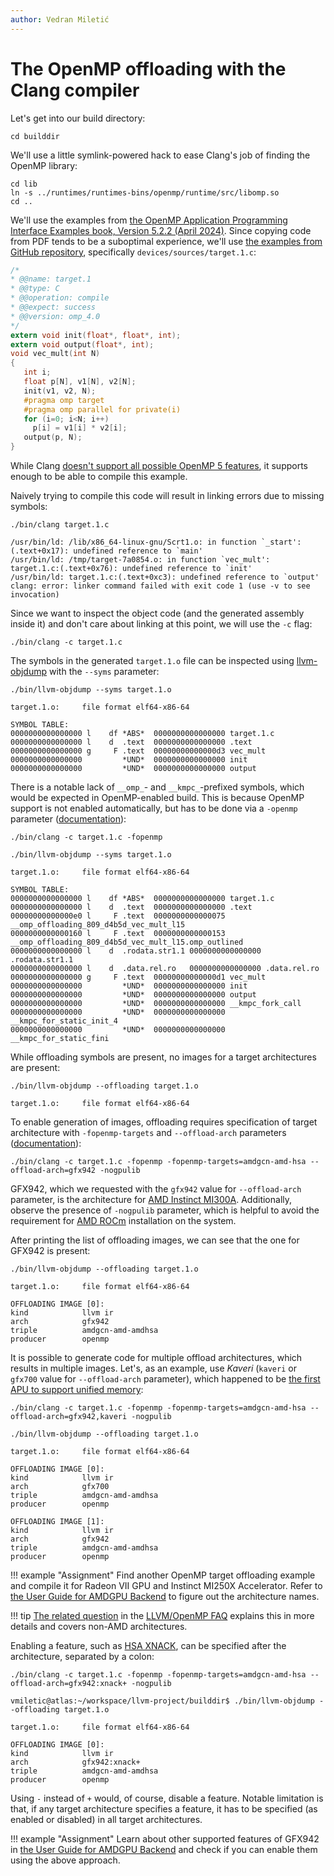 ```yaml
---
author: Vedran Miletić
---
```


# The OpenMP offloading with the Clang compiler

Let's get into our build directory:

``` shell
cd builddir
```

We'll use a little symlink-powered hack to ease Clang's job of finding the OpenMP library:

``` shell
cd lib
ln -s ../runtimes/runtimes-bins/openmp/runtime/src/libomp.so
cd ..
```

We'll use the examples from [the OpenMP Application Programming Interface Examples book, Version 5.2.2 (April 2024)](https://www.openmp.org/wp-content/uploads/openmp-examples-5.2.2-final.pdf). Since copying code from PDF tends to be a suboptimal experience, we'll use [the examples from GitHub repository](https://github.com/OpenMP/Examples/tree/v5.2.2), specifically `devices/sources/target.1.c`:

``` c
/*
* @@name: target.1
* @@type: C
* @@operation: compile
* @@expect: success
* @@version: omp_4.0
*/
extern void init(float*, float*, int);
extern void output(float*, int);
void vec_mult(int N)
{
   int i;
   float p[N], v1[N], v2[N];
   init(v1, v2, N);
   #pragma omp target
   #pragma omp parallel for private(i)
   for (i=0; i<N; i++)
     p[i] = v1[i] * v2[i];
   output(p, N);
}
```

While Clang [doesn't support all possible OpenMP 5 features](https://clang.llvm.org/docs/OpenMPSupport.html), it supports enough to be able to compile this example.

Naively trying to compile this code will result in linking errors due to missing symbols:

``` shell
./bin/clang target.1.c
```

``` text
/usr/bin/ld: /lib/x86_64-linux-gnu/Scrt1.o: in function `_start':
(.text+0x17): undefined reference to `main'
/usr/bin/ld: /tmp/target-7a0854.o: in function `vec_mult':
target.1.c:(.text+0x76): undefined reference to `init'
/usr/bin/ld: target.1.c:(.text+0xc3): undefined reference to `output'
clang: error: linker command failed with exit code 1 (use -v to see invocation)
```

Since we want to inspect the object code (and the generated assembly inside it) and don't care about linking at this point, we will use the `-c` flag:

``` shell
./bin/clang -c target.1.c
```

The symbols in the generated `target.1.o` file can be inspected using [llvm-objdump](https://llvm.org/docs/CommandGuide/llvm-objdump.html) with the `--syms` parameter:

``` shell
./bin/llvm-objdump --syms target.1.o
```

``` text
target.1.o:     file format elf64-x86-64

SYMBOL TABLE:
0000000000000000 l    df *ABS*  0000000000000000 target.1.c
0000000000000000 l    d  .text  0000000000000000 .text
0000000000000000 g     F .text  00000000000000d3 vec_mult
0000000000000000         *UND*  0000000000000000 init
0000000000000000         *UND*  0000000000000000 output
```

There is a notable lack of `__omp_`- and `__kmpc_`-prefixed symbols, which would be expected in OpenMP-enabled build. This is because OpenMP support is not enabled automatically, but has to be done via a `-openmp` parameter ([documentation](https://openmp.llvm.org/CommandLineArgumentReference.html#general-command-line-arguments)):

``` shell
./bin/clang -c target.1.c -fopenmp
```

``` shell
./bin/llvm-objdump --syms target.1.o
```

``` text
target.1.o:     file format elf64-x86-64

SYMBOL TABLE:
0000000000000000 l    df *ABS*  0000000000000000 target.1.c
0000000000000000 l    d  .text  0000000000000000 .text
00000000000000e0 l     F .text  0000000000000075 __omp_offloading_809_d4b5d_vec_mult_l15
0000000000000160 l     F .text  0000000000000153 __omp_offloading_809_d4b5d_vec_mult_l15.omp_outlined
0000000000000000 l    d  .rodata.str1.1 0000000000000000 .rodata.str1.1
0000000000000000 l    d  .data.rel.ro   0000000000000000 .data.rel.ro
0000000000000000 g     F .text  00000000000000d1 vec_mult
0000000000000000         *UND*  0000000000000000 init
0000000000000000         *UND*  0000000000000000 output
0000000000000000         *UND*  0000000000000000 __kmpc_fork_call
0000000000000000         *UND*  0000000000000000 __kmpc_for_static_init_4
0000000000000000         *UND*  0000000000000000 __kmpc_for_static_fini
```

While offloading symbols are present, no images for a target architectures are present:

``` shell
./bin/llvm-objdump --offloading target.1.o
```

``` text
target.1.o:     file format elf64-x86-64
```

To enable generation of images, offloading requires specification of target architecture with `-fopenmp-targets` and `--offload-arch` parameters ([documentation](https://openmp.llvm.org/CommandLineArgumentReference.html#offload-command-line-arguments)):

``` shell
./bin/clang -c target.1.c -fopenmp -fopenmp-targets=amdgcn-amd-hsa --offload-arch=gfx942 -nogpulib
```

GFX942, which we requested with the `gfx942` value for `--offload-arch` parameter, is the architecture for [AMD Instinct MI300A](https://www.amd.com/en/products/accelerators/instinct/mi300/mi300a.html). Additionally, observe the presence of `-nogpulib` parameter, which is helpful to avoid the requirement for [AMD ROCm](https://www.amd.com/en/products/software/rocm.html) installation on the system.

After printing the list of offloading images, we can see that the one for GFX942 is present:

``` shell
./bin/llvm-objdump --offloading target.1.o
```

``` text
target.1.o:     file format elf64-x86-64

OFFLOADING IMAGE [0]:
kind            llvm ir
arch            gfx942
triple          amdgcn-amd-amdhsa
producer        openmp
```

It is possible to generate code for multiple offload architectures, which results in multiple images. Let's, as an example, use *Kaveri* (`kaveri` or `gfx700` value for `--offload-arch` parameter), which happened to be [the first APU to support unified memory](https://www.anandtech.com/show/7677/amd-kaveri-review-a8-7600-a10-7850k/6):

``` shell
./bin/clang -c target.1.c -fopenmp -fopenmp-targets=amdgcn-amd-hsa --offload-arch=gfx942,kaveri -nogpulib
```

``` shell
./bin/llvm-objdump --offloading target.1.o
```

``` text
target.1.o:     file format elf64-x86-64

OFFLOADING IMAGE [0]:
kind            llvm ir
arch            gfx700
triple          amdgcn-amd-amdhsa
producer        openmp

OFFLOADING IMAGE [1]:
kind            llvm ir
arch            gfx942
triple          amdgcn-amd-amdhsa
producer        openmp
```

!!! example "Assignment"
    Find another OpenMP target offloading example and compile it for Radeon VII GPU and Instinct MI250X Accelerator. Refer to [the User Guide for AMDGPU Backend](https://llvm.org/docs/AMDGPUUsage.html) to figure out the architecture names.

!!! tip
    [The related question](https://openmp.llvm.org/SupportAndFAQ.html#q-can-openmp-offloading-compile-for-multiple-architectures) in the [LLVM/OpenMP FAQ](https://openmp.llvm.org/SupportAndFAQ.html) explains this in more details and covers non-AMD architectures.

Enabling a feature, such as [HSA XNACK](https://niconiconi.neocities.org/tech-notes/xnack-on-amd-gpus/), can be specified after the architecture, separated by a colon:

``` shell
./bin/clang -c target.1.c -fopenmp -fopenmp-targets=amdgcn-amd-hsa --offload-arch=gfx942:xnack+ -nogpulib
```

``` shell
vmiletic@atlas:~/workspace/llvm-project/builddir$ ./bin/llvm-objdump --offloading target.1.o
```

``` text
target.1.o:     file format elf64-x86-64

OFFLOADING IMAGE [0]:
kind            llvm ir
arch            gfx942:xnack+
triple          amdgcn-amd-amdhsa
producer        openmp
```

Using `-` instead of `+` would, of course, disable a feature. Notable limitation is that, if any target architecture specifies a feature, it has to be specified (as enabled or disabled) in all target architectures.

!!! example "Assignment"
    Learn about other supported features of GFX942 in [the User Guide for AMDGPU Backend](https://llvm.org/docs/AMDGPUUsage.html) and check if you can enable them using the above approach.
